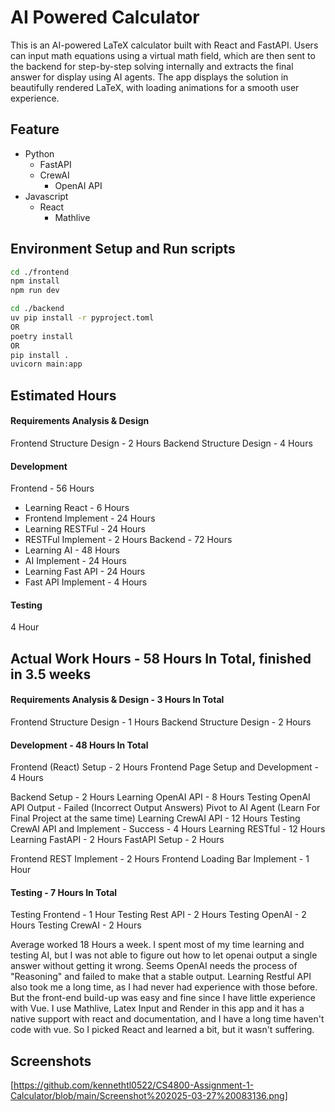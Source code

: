 # AI Powered Calculator
This is an AI-powered LaTeX calculator built with React and FastAPI. Users can input math equations using a virtual math field, which are then sent to the backend for step-by-step solving internally and extracts the final answer for display using AI agents. The app displays the solution in beautifully rendered LaTeX, with loading animations for a smooth user experience.

## Feature
- Python
  - FastAPI
  - CrewAI
    - OpenAI API
- Javascript
    - React
      - Mathlive


## Environment Setup and Run scripts

```sh
cd ./frontend
npm install
npm run dev
```

```sh
cd ./backend
uv pip install -r pyproject.toml
OR
poetry install
OR
pip install .
uvicorn main:app
```

## Estimated Hours
#### Requirements Analysis & Design
Frontend Structure Design - 2 Hours
Backend Structure Design - 4 Hours
#### Development
Frontend - 56 Hours
- Learning React - 6 Hours
- Frontend Implement - 24 Hours
- Learning RESTFul - 24 Hours
- RESTFul Implement - 2 Hours
Backend - 72 Hours
- Learning AI - 48 Hours
- AI Implement - 24 Hours
- Learning Fast API - 24 Hours
- Fast API Implement - 4 Hours
#### Testing
4 Hour

## Actual Work Hours - 58 Hours In Total, finished in 3.5 weeks 
#### Requirements Analysis & Design - 3 Hours In Total
Frontend Structure Design - 1 Hours
Backend Structure Design - 2 Hours

#### Development - 48 Hours In Total
Frontend (React) Setup - 2 Hours
Frontend Page Setup and Development - 4 Hours

Backend Setup - 2 Hours
Learning OpenAI API - 8 Hours
Testing OpenAI API Output - Failed (Incorrect Output Answers)
Pivot to AI Agent (Learn For Final Project at the same time)
Learning CrewAI API - 12 Hours
Testing CrewAI API and Implement - Success - 4 Hours
Learning RESTful - 12 Hours
Learning FastAPI - 2 Hours
FastAPI Setup - 2 Hours

Frontend REST Implement - 2 Hours
Frontend Loading Bar Implement - 1 Hour

#### Testing - 7 Hours In Total
Testing Frontend - 1 Hour
Testing Rest API - 2 Hours
Testing OpenAI - 2 Hours
Testing CrewAI - 2 Hours

Average worked 18 Hours a week. I spent most of my time learning and testing AI, but I was not able to figure out how to let openai output a single answer without getting it wrong. Seems OpenAI needs the process of "Reasoning" and failed to make that a stable output. Learning Restful API also took me a long time, as I had never had experience with those before. But the front-end build-up was easy and fine since I have little experience with Vue. I use Mathlive, Latex Input and Render in this app and it has a native support with react and documentation, and I have a long time haven't code with vue. So I picked React and learned a bit, but it wasn't suffering.

## Screenshots
[https://github.com/kennethtl0522/CS4800-Assignment-1-Calculator/blob/main/Screenshot%202025-03-27%20083136.png]

